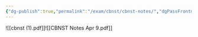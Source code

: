 ```yaml
---
{"dg-publish":true,"permalink":"/exam/cbnst/cbnst-notes/","dgPassFrontmatter":true}
---
```


![[cbnst (1).pdf]]![[CBNST Notes Apr 9.pdf]]